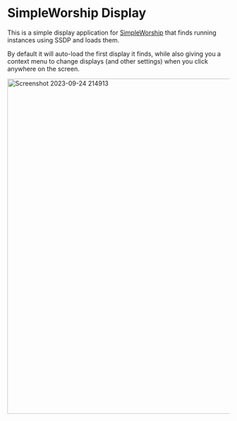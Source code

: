 # SimpleWorship Display

This is a simple display application for [SimpleWorship](https://github.com/simpleworship/simpleworship) that finds running instances using SSDP and loads them.

By default it will auto-load the first display it finds, while also giving you a context menu to change displays (and other settings) when you click anywhere on the screen.

<img width="759" alt="Screenshot 2023-09-24 214913" src="https://github.com/simpleworship/simpleworship-display/assets/262524/89d8b4a4-a582-4989-bd21-94c03b5a8587">
